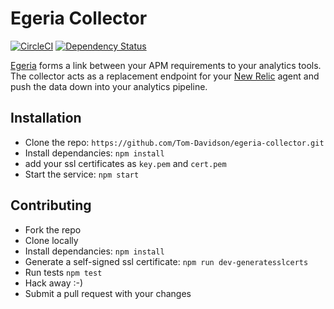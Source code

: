 # Egeria Collector
[![CircleCI](https://circleci.com/gh/Tom-Davidson/egeria-collector.svg?style=svg)](https://circleci.com/gh/Tom-Davidson/egeria-collector)
[![Dependency Status](https://dependencyci.com/github/Tom-Davidson/egeria-collector/badge)](https://dependencyci.com/github/Tom-Davidson/egeria-collector)

[Egeria](https://en.wikipedia.org/wiki/Egeria_(deity)) forms a link between your APM requirements to your analytics tools. The collector acts as a replacement endpoint for your [New Relic](https://newrelic.com/) agent and push the data down into your analytics pipeline.

## Installation
 - Clone the repo: `https://github.com/Tom-Davidson/egeria-collector.git`
 - Install dependancies: `npm install`
 - add your ssl certificates as `key.pem` and `cert.pem`
 - Start the service: `npm start`

## Contributing
 - Fork the repo
 - Clone locally
 - Install dependancies: `npm install`
 - Generate a self-signed ssl certificate: `npm run dev-generatesslcerts`
 - Run tests `npm test`
 - Hack away :-)
 - Submit a pull request with your changes
